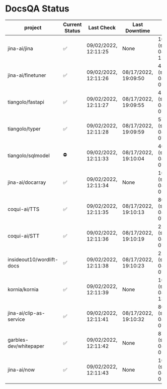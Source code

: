 # DocsQA Status

|         project         |Current Status|     Last Check     |   Last Downtime    |              % Uptime              |
|-------------------------|--------------|--------------------|--------------------|------------------------------------|
|jina-ai/jina             |✅            |09/02/2022, 12:11:25|None                |100.000 (since 08/29/2022, 11:24:14)|
|jina-ai/finetuner        |✅            |09/02/2022, 12:11:26|08/17/2022, 19:09:50|451.433 (since 08/15/2022, 07:09:42)|
|tiangolo/fastapi         |✅            |09/02/2022, 12:11:27|08/17/2022, 19:09:55|451.411 (since 08/15/2022, 07:09:42)|
|tiangolo/typer           |✅            |09/02/2022, 12:11:28|08/17/2022, 19:09:59|57.710 (since 08/15/2022, 07:09:42) |
|tiangolo/sqlmodel        |⛔️           |09/02/2022, 12:11:33|08/17/2022, 19:10:04|40.425 (since 08/15/2022, 07:09:42) |
|jina-ai/docarray         |✅            |09/02/2022, 12:11:34|None                |100.000 (since 08/24/2022, 01:39:12)|
|coqui-ai/TTS             |✅            |09/02/2022, 12:11:35|08/17/2022, 19:10:13|80.434 (since 08/15/2022, 07:09:42) |
|coqui-ai/STT             |✅            |09/02/2022, 12:11:36|08/17/2022, 19:10:19|257.801 (since 08/15/2022, 07:09:42)|
|insideout10/wordlift-docs|✅            |09/02/2022, 12:11:38|08/17/2022, 19:10:23|220.370 (since 08/15/2022, 07:09:42)|
|kornia/kornia            |✅            |09/02/2022, 12:11:39|None                |100.000 (since 08/30/2022, 13:49:49)|
|jina-ai/clip-as-service  |✅            |09/02/2022, 12:11:41|08/17/2022, 19:10:32|80.483 (since 08/15/2022, 07:09:42) |
|garbles-dev/whitepaper   |✅            |09/02/2022, 12:11:42|None                |87.228 (since 08/24/2022, 01:39:12) |
|jina-ai/now              |✅            |09/02/2022, 12:11:43|None                |100.000 (since 08/24/2022, 01:39:12)|
